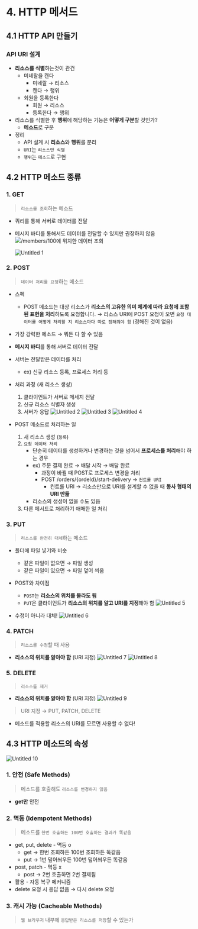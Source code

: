 # 4. HTTP 메서드

## 4.1 HTTP API 만들기

### API URI 설계

- **리소스를 식별**하는것이 관건
    - 미네랄을 캔다
        - 미네랄 → 리소스
        - 캔다 → 행위
    - 회원을 등록한다
        - 회원 → 리소스
        - 등록한다 → 행위
- 리소스를 식별한 후 **행위**에 해당하는 기능은 **어떻게 구분**할 것인가?
    - **메소드**로 구분
- 정리
    - API 설계 시 **리소스**와 **행위**를 분리
    - `URI`는 `리소스만 식별`
    - `행위`는 `메소드`로 구현

## 4.2 HTTP 메소드 종류

### 1. GET

> `리소스를 조회`하는 메소드
> 
- 쿼리를 통해 서버로 데이터를 전달
- 메시지 바디를 통해서도 데이터를 전달할 수 있지만 권장하지 않음
    ![/members/100에 위치한 데이터 조회](https://user-images.githubusercontent.com/87421893/167388926-b28c5bad-bb4c-4b46-8fe1-6bea1059172d.png)
    
    
    ![Untitled 1](https://user-images.githubusercontent.com/87421893/167388960-7296a66f-5142-4196-9319-fb4488eade01.png)    

### 2. POST

> `데이터 처리를 요청`하는 메소드
> 
- 스펙
    - POST 메소드는 대상 리소스가 **리소스의 고유한 의미 체계에 따라** **요청에 포함된 표현을 처리**하도록 요청합니다.
    → 리소스 URI에 POST 요청이 오면 `요청 데이터를 어떻게 처리할 지 리소스마다 따로 정해줘야 함` (정해진 것이 없음)
- 가장 강력한 메소드 → 뭐든 다 할 수 있음
- **메시지 바디**를 통해 서버로 데이터 전달
- 서버는 전달받은 데이터를 처리
    - ex) 신규 리소스 등록, 프로세스 처리 등
- 처리 과정 (새 리소스 생성)
    1. 클라이언트가 서버로 메세지 전달
    2. 신규 리소스 식별자 생성
    3. 서버가 응답
        ![Untitled 2](https://user-images.githubusercontent.com/87421893/167388975-18ba9bc6-b9f3-459a-bed0-a1566b440ec8.png)
        ![Untitled 3](https://user-images.githubusercontent.com/87421893/167388993-71bdb58f-0ca8-455a-956d-de37e29395b9.png)
        ![Untitled 4](https://user-images.githubusercontent.com/87421893/167389018-8b988fdd-8828-435d-a12c-e26e82cad8c8.png)
        
- POST 메소드로 처리하는 일
    1. 새 리소스 생성 (`등록`)
    2. `요청 데이터 처리`
        - 단순히 데이터를 생성하거나 변경하는 것을 넘어서 **프로세스를 처리**해야 하는 경우
        - ex) 주문 결제 완료 → 배달 시작 → 배달 완료
            - 과정이 바뀔 때 POST로 프로세스 변경을 처리
            - POST /orders/{ordeId}/start-delivery → `컨트롤 URI`
                - 컨트롤 URI → 리소스만으로 URI를 설계할 수 없을 때 **동사 형태의 URI 만듦**
        - 리소스의 생성이 없을 수도 있음
    3. 다른 메서드로 처리하기 애매한 일 처리

### 3. PUT

> `리소스를 완전히 대체`하는 메소드
> 
- 폴더에 파일 넣기와 비슷
    - 같은 파일이 없으면 → 파일 생성
    - 같은 파일이 있으면 → 파일 덮어 씌움
- POST와 차이점
    - `POST`는 **리소스의 위치를 몰라도 됨**
    - `PUT`은 클라이언트가 **리소스의 위치를 알고 URI를 지정**해야 함
        ![Untitled 5](https://user-images.githubusercontent.com/87421893/167389050-b87d9c27-21e2-40b0-ab5a-b37eeb30c28d.png)
        
- 수정이 아니라 대체!
    ![Untitled 6](https://user-images.githubusercontent.com/87421893/167389071-43a8af9c-e61d-4019-96ec-2d7ccbca1753.png)    

### 4. PATCH

> `리소스를 수정`할 때 사용
> 
- **리소스의 위치를 알아야 함** (URI 지정)
    ![Untitled 7](https://user-images.githubusercontent.com/87421893/167389094-8960f7e1-fbe5-4b02-a098-141638be8a6b.png)
    ![Untitled 8](https://user-images.githubusercontent.com/87421893/167389125-7c36eafa-8f82-4749-bd13-23d755e928ee.png)    

### 5. DELETE

> `리소스를 제거`
> 
- **리소스의 위치를 알아야 함** (URI 지정)
    ![Untitled 9](https://user-images.githubusercontent.com/87421893/167389150-99c549f4-9c11-4865-b767-d6aeb1290fe0.png)    

> URI 지정 → PUT, PATCH, DELETE
- 메소드를 적용할 리소스의 URI를 모르면 사용할 수 없다!
> 

## 4.3 HTTP 메소드의 속성
![Untitled 10](https://user-images.githubusercontent.com/87421893/167389201-839c7674-80ba-4d55-a82b-4d1151c11fb8.png)

### 1. 안전 (Safe Methods)

> 메소드를 호출해도 `리소스를 변경하지 않음`
> 
- **get만** 안전

### 2. 멱등 (Idempotent Methods)

> 메소드를 `한번 호출하든 100번 호출하든 결과가 똑같음`
> 
- get, put, delete - 멱등 o
    - get → 한번 조회하든 100번 조회하든 똑같음
    - put → 1번 덮어씌우든 100번 덮어씌우든 똑같음
- post, patch - 멱등 x
    - post → 2번 호출하면 2번 결제됨
- 활용 - 자동 복구 메커니즘
- delete 요청 시 응답 없음 → 다시 delete 요청

### 3. 캐시 가능 (Cacheable Methods)

> `웹 브라우저` 내부에 `응답받은 리소스를 저장`할 수 있는가
>
